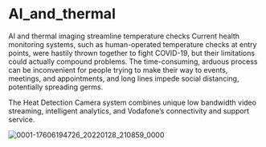 # AI_and_thermal
AI and thermal imaging streamline temperature checks
Current health monitoring systems, such as human-operated temperature checks at entry points, were hastily thrown together to fight COVID-19, but their limitations could actually compound problems. The time-consuming, arduous process can be inconvenient for people trying to make their way to events, meetings, and appointments, and long lines impede social distancing, potentially spreading germs.

The Heat Detection Camera system combines unique low bandwidth video streaming, intelligent analytics, and Vodafone’s connectivity and support service.

![0001-17606194726_20220128_210859_0000](https://user-images.githubusercontent.com/98450465/155522570-1da323b2-877a-4896-bc69-1ae30ccd175f.png)
